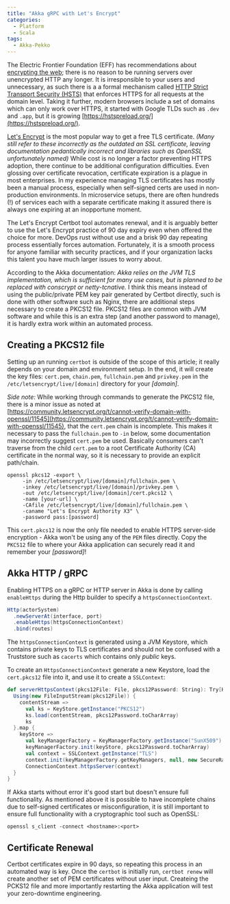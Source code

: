 ```yaml
---
title: "Akka gRPC with Let's Encrypt"
categories:
  - Platform
  - Scala
tags:
  - Akka-Pekko
---
```

The Electric Frontier Foundation (EFF) has recommendations about [encrypting the web](https://www.eff.org/encrypt-the-web); there is no reason to be 
running servers over unencrypted HTTP any longer. It is irresponsible to your users and unnecessary, as such there is a a formal mechanism called [HTTP Strict Transport Security (HSTS)](https://en.wikipedia.org/wiki/HTTP_Strict_Transport_Security) that enforces HTTPS for all requests at the domain level. Taking it further, modern browsers include a set of domains which can only work over HTTPS, it started with Google TLDs such as `.dev` and `.app`, but it is growing [https://hstspreload.org/](https://hstspreload.org/). 

[Let's Encrypt](https://letsencrypt.org/) is the most popular way to get a free TLS certificate. _(Many still refer to these incorrectly as the outdated an SSL certificate, leaving documentation pedantically incorrect and libraries such as OpenSSL unfortunately named)_ While cost is no longer a factor preventing HTTPS adoption, there continue to be additional configuration difficulties. Even glossing over certificate revocation, certificate expiration is a plague in most enterprises.  In my experience managing TLS certificates has mostly been a manual process, especially when self-signed certs are used in non-production environments. In microservice setups, there are often hundreds (!) of services each with a separate certificate making it assured there is always one expiring at an inopportune moment.

The Let's Encrypt Certbot tool automates renewal, and it is arguably better to use the Let's Encrypt practice of 90 day expiry even when offered the choice for more. DevOps rust without use and a brisk 90 day repeating process essentially forces automation.  Fortunately, it is a smooth process for anyone familiar with security practices, and if your organization lacks this talent you have much larger issues to worry about.

According to the Akka documentation: _Akka relies on the JVM TLS implementation, which is sufficient for many use cases, but is planned to be replaced with conscrypt or netty-tcnative._  I think this means instead of using the public/private PEM key pair generated by Certbot directly, such is done with other software such as Nginx, there are additional steps necessary to create a PKCS12 file.  PKCS12 files are common with JVM software and while this is an extra step (and another password to manage), it is hardly extra work within an automated process.

## Creating a PKCS12 file

Setting up an running `certbot` is outside of the scope of this article; it really depends on your domain and environment setup.  In the end, it will create the key files: `cert.pem`, `chain.pem`, `fullchain.pem` and `privkey.pem` in the `/etc/letsencrypt/live/[domain]` directory for your _[domain]_.

_Side note:_ While working through commands to generate the PKCS12 file, there is a minor issue as noted at [https://community.letsencrypt.org/t/cannot-verify-domain-with-openssl/11545](https://community.letsencrypt.org/t/cannot-verify-domain-with-openssl/11545), that the `cert.pem` chain is incomplete.  This makes it necessary to pass the `fullchain.pem` to `-in` below, some documentation may incorrectly suggest `cert.pem` be used.  Basically consumers can't traverse from the child `cert.pem` to a root Certificate Authority (CA) certificate in the normal way, so it is necessary to provide an explicit path/chain.

```
openssl pkcs12 -export \
	 -in /etc/letsencrypt/live/[domain]/fullchain.pem \
	 -inkey /etc/letsencrypt/live/[domain]/privkey.pem \
	 -out /etc/letsencrypt/live/[domain]/cert.pkcs12 \
	 -name [your-url] \
	 -CAfile /etc/letsencrypt/live/[domain]/fullchain.pem \
	 -caname "Let's Encrypt Authority X3" \
	 -password pass:[password]
```

This `cert.pkcs12` is now the only file needed to enable HTTPS server-side encryption - Akka won't be using any of the `PEM` files directly.  Copy the `PKCS12` file to where your Akka application can securely read it and remember your _[password]_!

## Akka HTTP / gRPC

Enabling HTTPS on a gRPC or HTTP server in Akka is done by calling `enableHttps` during the Http builder to specify a `httpsConnectionContext`.

```scala
Http(actorSystem)
  .newServerAt(interface, port)
  .enableHttps(httpsConnectionContext)
  .bind(routes)
```

The `httpsConnectionContext` is generated using a JVM Keystore, which contains private keys to TLS certificates and should not be confused with a Truststore such as `cacerts` which contains only _public_ keys.

To create an `HttpsConnectionContext` generate a new Keystore, load the `cert.pkcs12` file into it, and use it to create a `SSLContext`:

```scala
def serverHttpsContext(pkcs12File: File, pkcs12Password: String): Try[HttpsConnectionContext] = {
  Using(new FileInputStream(pkcs12File)) {
    contentStream =>
      val ks = KeyStore.getInstance("PKCS12")
      ks.load(contentStream, pkcs12Password.toCharArray)
      ks
  }.map {
    keyStore =>
      val keyManagerFactory = KeyManagerFactory.getInstance("SunX509")
      keyManagerFactory.init(keyStore, pkcs12Password.toCharArray)
      val context = SSLContext.getInstance("TLS")
      context.init(keyManagerFactory.getKeyManagers, null, new SecureRandom)
      ConnectionContext.httpsServer(context)
  }
}
```

If Akka starts without error it's good start but doesn't ensure full functionality. As mentioned above it is possible to have incomplete chains due to self-signed certificates or misconfiguration, it is still important to ensure full functionality with a cryptographic tool such as OpenSSL:

```
openssl s_client -connect <hostname>:<port>
```

## Certificate Renewal

Certbot certificates expire in 90 days, so repeating this process in an automated way is key.  Once the `certbot` is initially run, `certbot renew` will create another set of PEM certificates without user input.  Createing the PCKS12 file and more importantly restarting the Akka application will test your zero-downtime engineering.
